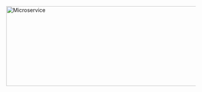 <img width="1321" height="214" alt="Microservice" src="https://github.com/user-attachments/assets/1742a54d-e705-41f7-b439-4c1814f2cbf5" />
